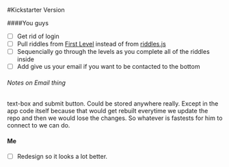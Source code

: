 #Kickstarter Version

####You guys

- [ ] Get rid of login
- [ ] Pull riddles from [First Level](/json-db/json/modes/mode-levels/basic-levels.json) instead of from [riddles.js](/json-db/json/riddles/riddles.json)
- [ ] Sequencially go through the levels as you complete all of the riddles inside
- [ ] Add give us your email if you want to be contacted to the bottom

###### Notes on Email thing
text-box and submit button. Could be stored anywhere really. Except in the app code itself because that would get rebuilt everytime we update the repo and then we would lose the changes. So whatever is fastests for him to connect to we can do.

#### Me
- [ ] Redesign so it looks a lot better.
